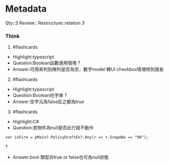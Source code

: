 # Metadata
Qty::3
Review::
Restructure::relation 3

### Think



1. #flashcards 
- Highlight:typescript
- Question:Boolean函數適用情境
?
- Answer:可用來判別陣列是否為空，數字model 轉UI checkbox情境特別擅長

2. #flashcards 
- Highlight:typescript
- Question:Boolean吃字串
?
- Answer:空字元為false反之都為true

3. #flashcards 
- Highlight:C#
- Question:若物件為null是否此行就不動作
```
var isFire = pMain?.PolicyDraftEn?.Any(r => r.ScopeNo == "00");
```
?
- Answer:bool 類型非true or false也可為null狀態
